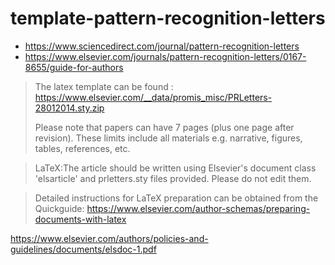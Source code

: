 # template-pattern-recognition-letters

- https://www.sciencedirect.com/journal/pattern-recognition-letters
- https://www.elsevier.com/journals/pattern-recognition-letters/0167-8655/guide-for-authors


> The latex template can be found : https://www.elsevier.com/__data/promis_misc/PRLetters-28012014.sty.zip 
>
> Please note that papers can have 7 pages (plus one page after revision).
> These limits include all materials e.g. narrative, figures, tables,
> references, etc.

> LaTeX:The article should be written using Elsevier's document class 'elsarticle' and prletters.sty files provided. Please do not edit them.

> Detailed instructions for LaTeX preparation can be obtained from the Quickguide: https://www.elsevier.com/author-schemas/preparing-documents-with-latex 


https://www.elsevier.com/authors/policies-and-guidelines/documents/elsdoc-1.pdf
